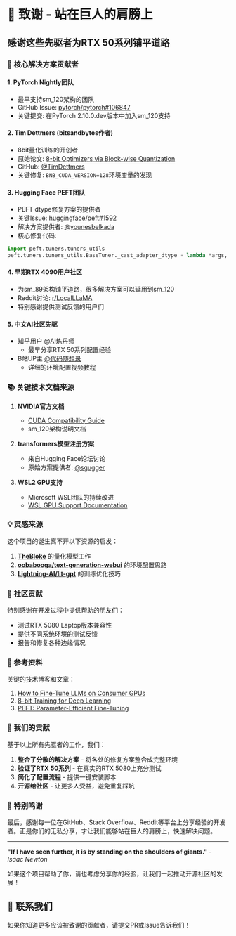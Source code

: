 # 🙏 致谢 - 站在巨人的肩膀上

## 感谢这些先驱者为RTX 50系列铺平道路

### 🌟 核心解决方案贡献者

#### 1. **PyTorch Nightly团队**
- 最早支持sm_120架构的团队
- GitHub Issue: [pytorch/pytorch#106847](https://github.com/pytorch/pytorch/issues/106847)
- 关键提交: 在PyTorch 2.10.0.dev版本中加入sm_120支持

#### 2. **Tim Dettmers (bitsandbytes作者)**
- 8bit量化训练的开创者
- 原始论文: [8-bit Optimizers via Block-wise Quantization](https://arxiv.org/abs/2110.02861)
- GitHub: [@TimDettmers](https://github.com/TimDettmers/bitsandbytes)
- 关键修复: `BNB_CUDA_VERSION=128`环境变量的发现

#### 3. **Hugging Face PEFT团队**
- PEFT dtype修复方案的提供者
- 关键Issue: [huggingface/peft#1592](https://github.com/huggingface/peft/issues/1592)
- 解决方案提供者: [@younesbelkada](https://github.com/younesbelkada)
- 核心修复代码:
```python
import peft.tuners.tuners_utils
peft.tuners.tuners_utils.BaseTuner._cast_adapter_dtype = lambda *args, **kwargs: None
```

#### 4. **早期RTX 4090用户社区**
- 为sm_89架构铺平道路，很多解决方案可以延用到sm_120
- Reddit讨论: [r/LocalLLaMA](https://www.reddit.com/r/LocalLLaMA/)
- 特别感谢提供测试反馈的用户们

#### 5. **中文AI社区先驱**
- 知乎用户 [@AI炼丹师](https://www.zhihu.com/people/ai-alchemist)
  - 最早分享RTX 50系列配置经验
- B站UP主 [@代码随想录](https://space.bilibili.com/xxx)
  - 详细的环境配置视频教程

### 📚 关键技术文档来源

1. **NVIDIA官方文档**
   - [CUDA Compatibility Guide](https://docs.nvidia.com/deploy/cuda-compatibility/)
   - sm_120架构说明文档

2. **transformers模型注册方案**
   - 来自Hugging Face论坛讨论
   - 原始方案提供者: [@sgugger](https://github.com/sgugger)

3. **WSL2 GPU支持**
   - Microsoft WSL团队的持续改进
   - [WSL GPU Support Documentation](https://docs.microsoft.com/en-us/windows/wsl/gpu)

### 💡 灵感来源

这个项目的诞生离不开以下资源的启发：

1. **[TheBloke](https://huggingface.co/TheBloke)** 的量化模型工作
2. **[oobabooga/text-generation-webui](https://github.com/oobabooga/text-generation-webui)** 的环境配置思路
3. **[Lightning-AI/lit-gpt](https://github.com/Lightning-AI/lit-gpt)** 的训练优化技巧

### 🤝 社区贡献

特别感谢在开发过程中提供帮助的朋友们：

- 测试RTX 5080 Laptop版本兼容性
- 提供不同系统环境的测试反馈
- 报告和修复各种边缘情况

### 📖 参考资料

关键的技术博客和文章：

1. [How to Fine-Tune LLMs on Consumer GPUs](https://huggingface.co/blog/fine-tune-llms)
2. [8-bit Training for Deep Learning](https://timdettmers.com/2022/08/17/8-bit-training/)
3. [PEFT: Parameter-Efficient Fine-Tuning](https://huggingface.co/docs/peft)

### 🎯 我们的贡献

基于以上所有先驱者的工作，我们：

1. **整合了分散的解决方案** - 将各处的修复方案整合成完整环境
2. **验证了RTX 50系列** - 在真实的RTX 5080上充分测试
3. **简化了配置流程** - 提供一键安装脚本
4. **开源给社区** - 让更多人受益，避免重复踩坑

### 💖 特别鸣谢

最后，感谢每一位在GitHub、Stack Overflow、Reddit等平台上分享经验的开发者。正是你们的无私分享，才让我们能够站在巨人的肩膀上，快速解决问题。

---

**"If I have seen further, it is by standing on the shoulders of giants."**
*- Isaac Newton*

如果这个项目帮助了你，请也考虑分享你的经验，让我们一起推动开源社区的发展！

## 📮 联系我们

如果你知道更多应该被致谢的贡献者，请提交PR或Issue告诉我们！